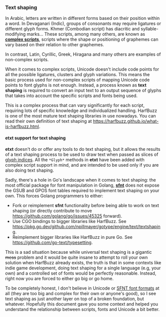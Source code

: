 ### Text shaping
In Arabic, letters are written in different forms based on their position within a word. In Devaganari (Indic), groups of consonants may require ligatures or different glyph forms. Khmer (Combodian script) has diacritic and syllable-modifying marks... These scripts, among many others, are known as [**complex scripts**](https://en.wikipedia.org/wiki/Complex_text_layout), scripts where the shape or positioning of graphemes can vary based on their relation to other graphemes.

In contrast, Latin, Cyrillic, Greek, Hiragana and many others are examples of non-complex scripts.

When it comes to complex scripts, Unicode doesn't include code points for all the possible ligatures, clusters and glyph variations. This means the basic process used for non-complex scripts of mapping Unicode code points to font glyphs is not enough. Instead, a process known as **text shaping** is required to convert an input text to an output sequence of glyphs that takes into account the specific scripts and fonts being used.

This is a complex process that can vary significantly for each script, requiring lots of specific knowledge and individualized handling. HarfBuzz is one of the most mature text shaping libraries in use nowadays. You can read their own definition of text shaping at https://harfbuzz.github.io/what-is-harfbuzz.html.

#### etxt support for text shaping
**etxt** doesn't do or offer any tools to do text shaping, but it allows the results of a text shaping process to be used to draw text when passed as slices of [glyph indices](https://pkg.go.dev/golang.org/x/image/font/sfnt#GlyphIndex). All the `*Glyph*` methods in **etxt** have been added with complex script support in mind, and are intended to be used only if you are also doing text shaping.

Sadly, there's a hole in Go's landscape when it comes to text shaping: the most official package for font manipulation in Golang, [**sfnt**](https://pkg.go.dev/golang.org/x/image/font/sfnt) does not expose the GSUB and GPOS font tables required to implement text shaping on your own. This forces Golang programmers to either:
- Fork or reimplement **sfnt** functionality before being able to work on text shaping (or directly contribute to move https://github.com/golang/go/issues/45325 forward).
- Use CGO bindings to bigger libraries like HarfBuzz. See https://pkg.go.dev/github.com/npillmayer/gotype/engine/text/textshaping.
- Reimplement bigger libraries like HarfBuzz in pure Go. See https://github.com/go-text/typesetting.

This is a sad situation because while universal text shaping is a gigantic ~~mess~~ problem and it would be quite insane to attempt to roll your own solution when HarfBuzz already exists, the truth is that in some contexts like indie game development, doing text shaping for a single language (e.g, your own) and a controlled set of fonts would be perfectly reasonable. Instead, right now you are forced to either go big or go home.

To be completely honest, I don't believe in Unicode or [SFNT font formats](https://en.wikipedia.org/wiki/SFNT) at all (they are too big and complex for their own or anyone's good), so I see text shaping as just another layer on top of a broken foundation, but whatever. Hopefully this document gave you some context and helped you understand the relationship between scripts, fonts and Unicode a bit better.
